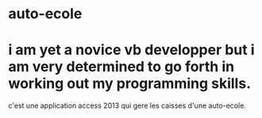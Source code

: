 # auto-ecole
# i am yet a novice vb developper but i am very determined to go forth in working out my programming skills.
c'est une application access 2013 qui gere les caisses d'une auto-ecole.

